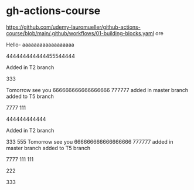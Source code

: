 # gh-actions-course
https://github.com/udemy-lauromueller/github-actions-course/blob/main/.github/workflows/01-building-blocks.yaml
ore


Hello- aaaaaaaaaaaaaaaaaa



444444444444455544444

Added in T2 branch

333

Tomorrow see you
666666666666666666
777777
added in master branch
added to T5 branch



7777
111




444444444444

Added in T2 branch

333
555
Tomorrow see you
666666666666666666
777777
added in master branch
added to T5 branch



7777
111
111

222

333
